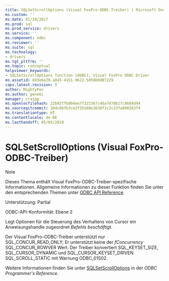 ```yaml
---
title: SQLSetScrollOptions (Visual FoxPro-ODBC-Treiber) | Microsoft Docs
ms.custom: ''
ms.date: 01/19/2017
ms.prod: sql
ms.prod_service: drivers
ms.service: ''
ms.component: odbc
ms.reviewer: ''
ms.suite: sql
ms.technology:
- drivers
ms.tgt_pltfrm: ''
ms.topic: conceptual
helpviewer_keywords:
- SQLSetScrollOptions function [ODBC], Visual FoxPro ODBC Driver
ms.assetid: 693e6e28-a845-41b1-9622-5058b0d87229
caps.latest.revision: 5
author: MightyPen
ms.author: genemi
manager: craigg
ms.openlocfilehash: 22b92ffb804ee7f325367c46a7d78b17c8604d94
ms.sourcegitcommit: 2ddc0bfb3ce2f2b160e3638f1c2c237a898263f4
ms.translationtype: HT
ms.contentlocale: de-DE
ms.lasthandoff: 05/03/2018
---
```

# <a name="sqlsetscrolloptions-visual-foxpro-odbc-driver"></a>SQLSetScrollOptions (Visual FoxPro-ODBC-Treiber)
> [!NOTE]  
>  Dieses Thema enthält Visual FoxPro-ODBC-Treiber-spezifische Informationen. Allgemeine Informationen zu dieser Funktion finden Sie unter den entsprechenden Themen unter [ODBC API Reference](../../odbc/reference/syntax/odbc-api-reference.md).  
  
 Unterstützung: Partial  
  
 ODBC-API-Konformität: Ebene 2  
  
 Legt Optionen für die Steuerung des Verhaltens von Cursor ein Anweisungshandle zugeordnet *Befehls beschäftigt*.  
  
 Der Visual FoxPro-ODBC-Treiber unterstützt nur SQL_CONCUR_READ_ONLY; Er unterstützt keine der *fConcurrency* SQL_CONCUR_ROWVER Wert. Der Treiber konvertiert SQL_KEYSET_SIZE, SQL_CURSOR_DYNAMIC und SQL_CURSOR_KEYSET_DRIVEN SQL_SCROLL_STATIC mit Warnung ODBC_01S02.  
  
 Weitere Informationen finden Sie unter [SQLSetScrollOptions](../../odbc/reference/syntax/sqlsetscrolloptions-function.md) in der *ODBC Programmer's Reference*.
